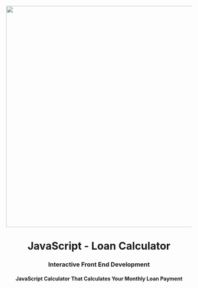 <h1 align="center">
<br>
  <img src="assets/img/simon-memory-game.png" width="600">
  <br>
    <br>
  JavaScript - Loan Calculator
  <br>
</h1>

<h3 align="center">Interactive Front End Development</h3>

<h4 align="center">JavaScript Calculator That Calculates Your Monthly Loan Payment</h4>